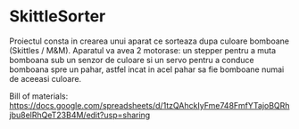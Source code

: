 # SkittleSorter

  Proiectul consta in crearea unui aparat ce sorteaza dupa culoare bomboane (Skittles / M&M). Aparatul va avea 2 motorase: un stepper pentru a muta bomboana sub un senzor de culoare si un servo pentru a conduce bomboana spre un pahar, astfel incat in acel pahar sa fie bomboane numai de aceeasi culoare.

  Bill of materials: https://docs.google.com/spreadsheets/d/1tzQAhckIyFme748FmfYTajoBQRhjbu8elRhQeT23B4M/edit?usp=sharing
